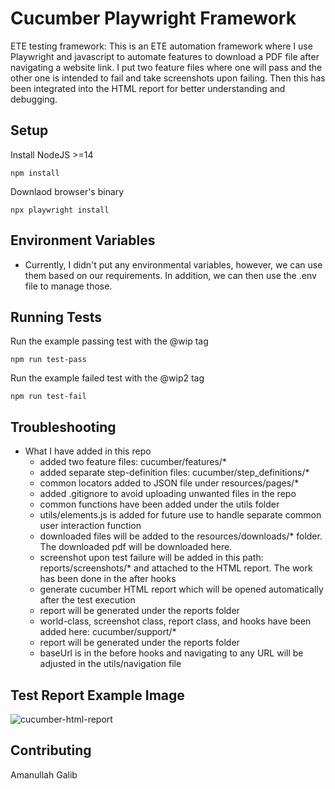 Cucumber Playwright Framework  
=================
ETE testing framework: This is an ETE automation framework where I use Playwright and javascript to automate features to download a PDF file after navigating a website link. I put two feature files where one will pass and the other one is intended to fail and take screenshots upon failing. Then this has been integrated into the HTML report for better understanding and debugging.

Setup
-----
Install NodeJS >=14

```shell 
npm install 
```

Downlaod browser's binary

```shell 
npx playwright install 
```

Environment  Variables
---------------------------------
  * Currently, I didn't put any environmental variables, however, we can use them based on our requirements. In addition, we can then use the .env file to manage those.


Running Tests
-------------
Run the example passing test with the @wip tag
```shell
npm run test-pass
```

Run the example failed test with the @wip2 tag
```shell
npm run test-fail
```


Troubleshooting
---------------------------------
* What I have added in this repo
  * added two feature files: cucumber/features/*
  * added separate step-definition files: cucumber/step_definitions/*
  * common locators added to JSON file under resources/pages/* 
  * added .gitignore to avoid uploading unwanted files in the repo
  * common functions have been added under the utils folder
  * utils/elements.js is added for future use to handle separate common user interaction function 
  * downloaded files will be added to the resources/downloads/* folder. The downloaded pdf will be downloaded here.
  * screenshot upon test failure will be added in this path: reports/screenshots/* and attached to the HTML report. The work has been done in the after hooks
  * generate cucumber HTML report which will be opened automatically after the test execution
  * report will be generated under the reports folder
  * world-class, screenshot class, report class, and hooks have been added here: cucumber/support/*
  * report will be generated under the reports folder
  * baseUrl is in the before hooks and navigating to any URL will be adjusted in the utils/navigation file


Test Report Example Image
---------------------------------
![cucumber-html-report](https://imgur.com/gallery/3M64jnK)


Contributing
---------------------------------
Amanullah Galib